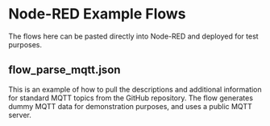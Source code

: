 # Node-RED Example Flows
The flows here can be pasted directly into Node-RED and deployed for test purposes.  

## flow_parse_mqtt.json
This is an example of how to pull the descriptions and additional information for standard MQTT topics from the GitHub repository. The flow generates dummy MQTT data for demonstration purposes, and uses a public MQTT server.
